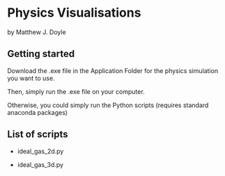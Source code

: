 # Physics Visualisations 

by Matthew J. Doyle

## Getting started

Download the .exe file in the Application Folder for the physics simulation you want to use.

Then, simply run the .exe file on your computer.

Otherwise, you could simply run the Python scripts (requires standard anaconda packages)

## List of scripts

- ideal_gas_2d.py
  
- ideal_gas_3d.py

